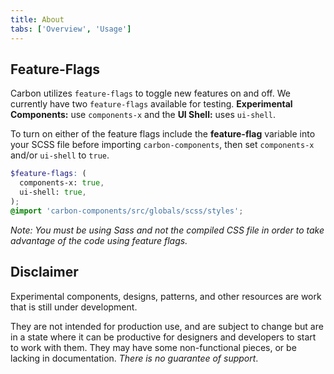 ```yaml
---
title: About
tabs: ['Overview', 'Usage']
---
```


## Feature-Flags

Carbon utilizes `feature-flags` to toggle new features on and off. We currently have two `feature-flags` available for testing. **Experimental Components:** use `components-x` and the **UI Shell:** uses `ui-shell`.

To turn on either of the feature flags include the **feature-flag** variable into your SCSS file before importing `carbon-components`, then set `components-x` and/or `ui-shell` to `true`.

```scss
$feature-flags: (
  components-x: true,
  ui-shell: true,
);
@import 'carbon-components/src/globals/scss/styles';
```

_Note: You must be using Sass and not the compiled CSS file in order to take advantage of the code using feature flags._

## Disclaimer

Experimental components, designs, patterns, and other resources are work that is still under development.

They are not intended for production use, and are subject to change but are in a state where it can be productive for designers and developers to start to work with them. They may have some non-functional pieces, or be lacking in documentation. _There is no guarantee of support_.
